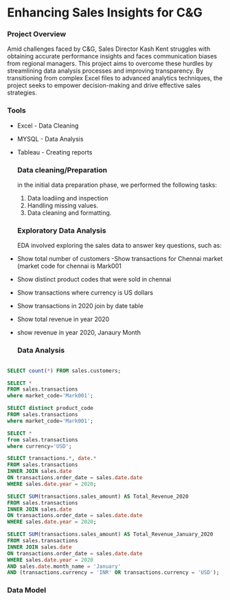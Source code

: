 # Enhancing Sales Insights for C&G

### Project Overview

Amid challenges faced by C&G, Sales Director Kash Kent struggles with obtaining accurate performance insights and faces communication biases from regional managers. This project aims to overcome these hurdles by streamlining data analysis processes and improving transparency. By transitioning from complex Excel files to advanced analytics techniques, the project seeks to empower decision-making and drive effective sales strategies.

### Tools

- Excel - Data Cleaning
- MYSQL - Data Analysis
- Tableau - Creating reports


  ### Data cleaning/Preparation

  in the initial data preparation phase, we performed the following tasks:
  1. Data loadiing and inspection
  2. Handling missing values.
  3. Data cleaning and formatting.
 
  ### Exploratory Data Analysis

  EDA involved exploring the sales data to answer key questions, such as:

 - Show total number of customers
  -Show transactions for Chennai market (market code for chennai is Mark001
  - Show distinct product codes that were sold in chennai
  - Show transactions where currency is US dollars
  - Show transactions in 2020 join by date table
  - Show total revenue in year 2020
  - show revenue in year 2020, Janaury Month

    ### Data Analysis

  ```sql
  
 SELECT count(*) FROM sales.customers;

SELECT *
 FROM sales.transactions
 where market_code='Mark001';

 SELECT distinct product_code 
 FROM sales.transactions
 where market_code='Mark001';

 SELECT *
 from sales.transactions
 where currency='USD';

SELECT transactions.*, date.*
FROM sales.transactions
INNER JOIN sales.date 
ON transactions.order_date = sales.date.date
WHERE sales.date.year = 2020;

SELECT SUM(transactions.sales_amount) AS Total_Revenue_2020
FROM sales.transactions
INNER JOIN sales.date 
ON transactions.order_date = sales.date.date
WHERE sales.date.year = 2020;

SELECT SUM(transactions.sales_amount) AS Total_Revenue_January_2020
FROM sales.transactions
INNER JOIN sales.date 
ON transactions.order_date = sales.date.date
WHERE sales.date.year = 2020
AND sales.date.month_name = 'January'
AND (transactions.currency = 'INR' OR transactions.currency = 'USD');

 ```
### Data Model 

  
